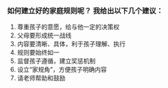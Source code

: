 ### 如何建立好的家庭规则呢？ 我给出以下几个建议：
1. 尊重孩子的意愿，给与他一定的决策权
2. 父母要形成统一战线
3. 内容要清晰、具体，利于孩子理解、执行
4. 规则要始终如一
5. 监督孩子遵循，建立奖惩机制
6. 设立“家规角”，方便孩子明确内容
7. 请老师帮助和鼓励